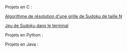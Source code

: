 Projets en C :

[Algorithme de résolution d'une grille de Sudoku de taille N](res_sudoku_sae1_02)

[Jeu de Sudoku dans le terminal](implem_sudoku_sae1_01)

Projets en Python :

Projets en Java :

